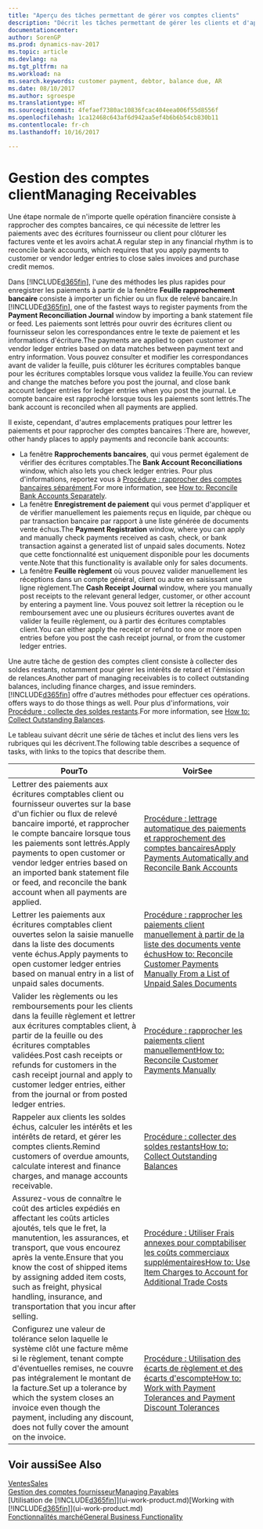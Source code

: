 ```yaml
---
title: "Aperçu des tâches permettant de gérer vos comptes clients"
description: "Décrit les tâches permettant de gérer les clients et d'appliquer les paiements aux écritures comptables client ou fournisseur."
documentationcenter: 
author: SorenGP
ms.prod: dynamics-nav-2017
ms.topic: article
ms.devlang: na
ms.tgt_pltfrm: na
ms.workload: na
ms.search.keywords: customer payment, debtor, balance due, AR
ms.date: 08/10/2017
ms.author: sgroespe
ms.translationtype: HT
ms.sourcegitcommit: 4fefaef7380ac10836fcac404eea006f55d8556f
ms.openlocfilehash: 1ca12468c643af6d942aa5ef4b6b6b54cb830b11
ms.contentlocale: fr-ch
ms.lasthandoff: 10/16/2017

---
```

# <a name="managing-receivables"></a><span data-ttu-id="267be-103">Gestion des comptes client</span><span class="sxs-lookup"><span data-stu-id="267be-103">Managing Receivables</span></span>
<span data-ttu-id="267be-104">Une étape normale de n'importe quelle opération financière consiste à rapprocher des comptes bancaires, ce qui nécessite de lettrer les paiements avec des écritures fournisseur ou client pour clôturer les factures vente et les avoirs achat.</span><span class="sxs-lookup"><span data-stu-id="267be-104">A regular step in any financial rhythm is to reconcile bank accounts, which requires that you apply payments to customer or vendor ledger entries to close sales invoices and purchase credit memos.</span></span>  

<span data-ttu-id="267be-105">Dans [!INCLUDE[d365fin](includes/d365fin_md.md)], l'une des méthodes les plus rapides pour enregistrer les paiements à partir de la fenêtre **Feuille rapprochement bancaire** consiste à importer un fichier ou un flux de relevé bancaire.</span><span class="sxs-lookup"><span data-stu-id="267be-105">In [!INCLUDE[d365fin](includes/d365fin_md.md)], one of the fastest ways to register payments from the **Payment Reconciliation Journal** window by importing a bank statement file or feed.</span></span> <span data-ttu-id="267be-106">Les paiements sont lettrés pour ouvrir des écritures client ou fournisseur selon les correspondances entre le texte de paiement et les informations d'écriture.</span><span class="sxs-lookup"><span data-stu-id="267be-106">The payments are applied to open customer or vendor ledger entries based on data matches between payment text and entry information.</span></span> <span data-ttu-id="267be-107">Vous pouvez consulter et modifier les correspondances avant de valider la feuille, puis clôturer les écritures comptables banque pour les écritures comptables lorsque vous validez la feuille.</span><span class="sxs-lookup"><span data-stu-id="267be-107">You can review and change the matches before you post the journal, and close bank account ledger entries for ledger entries when you post the journal.</span></span> <span data-ttu-id="267be-108">Le compte bancaire est rapproché lorsque tous les paiements sont lettrés.</span><span class="sxs-lookup"><span data-stu-id="267be-108">The bank account is reconciled when all payments are applied.</span></span>

<span data-ttu-id="267be-109">Il existe, cependant, d'autres emplacements pratiques pour lettrer les paiements et pour rapprocher des comptes bancaires :</span><span class="sxs-lookup"><span data-stu-id="267be-109">There are, however, other handy places to apply payments and reconcile bank accounts:</span></span>  

* <span data-ttu-id="267be-110">La fenêtre **Rapprochements bancaires**, qui vous permet également de vérifier des écritures comptables.</span><span class="sxs-lookup"><span data-stu-id="267be-110">The **Bank Account Reconciliations** window, which also lets you check ledger entries.</span></span> <span data-ttu-id="267be-111">Pour plus d'informations, reportez vous à [Procédure : rapprocher des comptes bancaires séparément](bank-how-reconcile-bank-accounts-separately.md).</span><span class="sxs-lookup"><span data-stu-id="267be-111">For more information, see [How to: Reconcile Bank Accounts Separately](bank-how-reconcile-bank-accounts-separately.md).</span></span>  
* <span data-ttu-id="267be-112">La fenêtre **Enregistrement de paiement** qui vous permet d'appliquer et de vérifier manuellement les paiements reçus en liquide, par chèque ou par transaction bancaire par rapport à une liste générée de documents vente échus.</span><span class="sxs-lookup"><span data-stu-id="267be-112">The **Payment Registration** window, where you can apply and manually check payments received as cash, check, or bank transaction against a generated list of unpaid sales documents.</span></span> <span data-ttu-id="267be-113">Notez que cette fonctionnalité est uniquement disponible pour les documents vente.</span><span class="sxs-lookup"><span data-stu-id="267be-113">Note that this functionality is available only for sales documents.</span></span>  
* <span data-ttu-id="267be-114">La fenêtre **Feuille règlement** où vous pouvez valider manuellement les réceptions dans un compte général, client ou autre en saisissant une ligne règlement.</span><span class="sxs-lookup"><span data-stu-id="267be-114">The **Cash Receipt Journal** window, where you manually post receipts to the relevant general ledger, customer, or other account by entering a payment line.</span></span> <span data-ttu-id="267be-115">Vous pouvez soit lettrer la réception ou le remboursement avec une ou plusieurs écritures ouvertes avant de valider la feuille règlement, ou à partir des écritures comptables client.</span><span class="sxs-lookup"><span data-stu-id="267be-115">You can either apply the receipt or refund to one or more open entries before you post the cash receipt journal, or from the customer ledger entries.</span></span>  

<span data-ttu-id="267be-116">Une autre tâche de gestion des comptes client consiste à collecter des soldes restants, notamment pour gérer les intérêts de retard et l'émission de relances.</span><span class="sxs-lookup"><span data-stu-id="267be-116">Another part of managing receivables is to collect outstanding balances, including finance charges, and issue reminders.</span></span> [!INCLUDE[d365fin](includes/d365fin_md.md)]<span data-ttu-id="267be-117"> offre d'autres méthodes pour effectuer ces opérations.</span><span class="sxs-lookup"><span data-stu-id="267be-117"> offers ways to do those things as well.</span></span> <span data-ttu-id="267be-118">Pour plus d'informations, voir [Procédure : collecte des soldes restants](receivables-collect-outstanding-balances.md).</span><span class="sxs-lookup"><span data-stu-id="267be-118">For more information, see [How to: Collect Outstanding Balances](receivables-collect-outstanding-balances.md).</span></span>  

<span data-ttu-id="267be-119">Le tableau suivant décrit une série de tâches et inclut des liens vers les rubriques qui les décrivent.</span><span class="sxs-lookup"><span data-stu-id="267be-119">The following table describes a sequence of tasks, with links to the topics that describe them.</span></span>  

| <span data-ttu-id="267be-120">Pour</span><span class="sxs-lookup"><span data-stu-id="267be-120">To</span></span> | <span data-ttu-id="267be-121">Voir</span><span class="sxs-lookup"><span data-stu-id="267be-121">See</span></span> |
| --- | --- |
| <span data-ttu-id="267be-122">Lettrer des paiements aux écritures comptables client ou fournisseur ouvertes sur la base d'un fichier ou flux de relevé bancaire importé, et rapprocher le compte bancaire lorsque tous les paiements sont lettrés.</span><span class="sxs-lookup"><span data-stu-id="267be-122">Apply payments to open customer or vendor ledger entries based on an imported bank statement file or feed, and reconcile the bank account when all payments are applied.</span></span> |[<span data-ttu-id="267be-123">Procédure : lettrage automatique des paiements et rapprochement des comptes bancaires</span><span class="sxs-lookup"><span data-stu-id="267be-123">Apply Payments Automatically and Reconcile Bank Accounts</span></span>](receivables-apply-payments-auto-reconcile-bank-accounts.md) |
| <span data-ttu-id="267be-124">Lettrer les paiements aux écritures comptables client ouvertes selon la saisie manuelle dans la liste des documents vente échus.</span><span class="sxs-lookup"><span data-stu-id="267be-124">Apply payments to open customer ledger entries based on manual entry in a list of unpaid sales documents.</span></span> |[<span data-ttu-id="267be-125">Procédure : rapprocher les paiements client manuellement à partir de la liste des documents vente échus</span><span class="sxs-lookup"><span data-stu-id="267be-125">How to: Reconcile Customer Payments Manually From a List of Unpaid Sales Documents</span></span>](receivables-how-reconcile-customer-payments-list-unpaid-sales-documents.md) |
| <span data-ttu-id="267be-126">Valider les règlements ou les remboursements pour les clients dans la feuille règlement et lettrer aux écritures comptables client, à partir de la feuille ou des écritures comptables validées.</span><span class="sxs-lookup"><span data-stu-id="267be-126">Post cash receipts or refunds for customers in the cash receipt journal and apply to customer ledger entries, either from the journal or from posted ledger entries.</span></span> |[<span data-ttu-id="267be-127">Procédure : rapprocher les paiements client manuellement</span><span class="sxs-lookup"><span data-stu-id="267be-127">How to: Reconcile Customer Payments Manually</span></span>](receivables-how-apply-sales-transactions-manually.md) |
| <span data-ttu-id="267be-128">Rappeler aux clients les soldes échus, calculer les intérêts et les intérêts de retard, et gérer les comptes clients.</span><span class="sxs-lookup"><span data-stu-id="267be-128">Remind customers of overdue amounts, calculate interest and finance charges, and manage accounts receivable.</span></span> |[<span data-ttu-id="267be-129">Procédure : collecter des soldes restants</span><span class="sxs-lookup"><span data-stu-id="267be-129">How to: Collect Outstanding Balances</span></span>](receivables-collect-outstanding-balances.md) |
|<span data-ttu-id="267be-130">Assurez-vous de connaître le coût des articles expédiés en affectant les coûts articles ajoutés, tels que le fret, la manutention, les assurances, et transport, que vous encourez après la vente.</span><span class="sxs-lookup"><span data-stu-id="267be-130">Ensure that you know the cost of shipped items by assigning added item costs, such as freight, physical handling, insurance, and transportation that you incur after selling.</span></span>|[<span data-ttu-id="267be-131">Procédure : Utiliser Frais annexes pour comptabiliser les coûts commerciaux supplémentaires</span><span class="sxs-lookup"><span data-stu-id="267be-131">How to: Use Item Charges to Account for Additional Trade Costs</span></span>](payables-how-assign-item-charges.md)|
|<span data-ttu-id="267be-132">Configurez une valeur de tolérance selon laquelle le système clôt une facture même si le règlement, tenant compte d'éventuelles remises, ne couvre pas intégralement le montant de la facture.</span><span class="sxs-lookup"><span data-stu-id="267be-132">Set up a tolerance by which the system closes an invoice even though the payment, including any discount, does not fully cover the amount on the invoice.</span></span>|[<span data-ttu-id="267be-133">Procédure : Utilisation des écarts de règlement et des écarts d'escompte</span><span class="sxs-lookup"><span data-stu-id="267be-133">How to: Work with Payment Tolerances and Payment Discount Tolerances</span></span>](finance-payment-tolerance-and-payment-discount-tolerance.md)|
## <a name="see-also"></a><span data-ttu-id="267be-134">Voir aussi</span><span class="sxs-lookup"><span data-stu-id="267be-134">See Also</span></span>
[<span data-ttu-id="267be-135">Ventes</span><span class="sxs-lookup"><span data-stu-id="267be-135">Sales</span></span>](sales-manage-sales.md)  
[<span data-ttu-id="267be-136">Gestion des comptes fournisseur</span><span class="sxs-lookup"><span data-stu-id="267be-136">Managing Payables</span></span>](payables-manage-payables.md)  
<span data-ttu-id="267be-137">[Utilisation de [!INCLUDE[d365fin](includes/d365fin_md.md)]](ui-work-product.md)</span><span class="sxs-lookup"><span data-stu-id="267be-137">[Working with [!INCLUDE[d365fin](includes/d365fin_md.md)]](ui-work-product.md)</span></span>  
[<span data-ttu-id="267be-138">Fonctionnalités marché</span><span class="sxs-lookup"><span data-stu-id="267be-138">General Business Functionality</span></span>](ui-across-business-areas.md)

